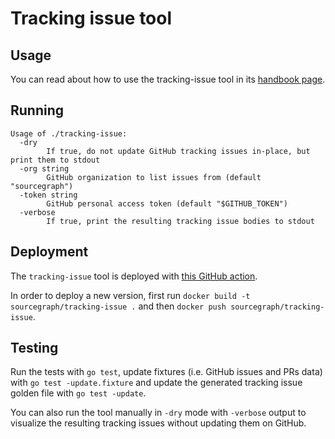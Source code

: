 # Tracking issue tool

## Usage

You can read about how to use the tracking-issue tool in its [handbook page](https://about.sourcegraph.com/handbook/engineering/tracking_issues).

## Running

```console
Usage of ./tracking-issue:
  -dry
        If true, do not update GitHub tracking issues in-place, but print them to stdout
  -org string
        GitHub organization to list issues from (default "sourcegraph")
  -token string
        GitHub personal access token (default "$GITHUB_TOKEN")
  -verbose
        If true, print the resulting tracking issue bodies to stdout
```

## Deployment

The `tracking-issue` tool is deployed with [this GitHub action](../../../.github/workflows/tracking-issue.yml).

In order to deploy a new version, first run `docker build -t sourcegraph/tracking-issue .` and then `docker push sourcegraph/tracking-issue`.

## Testing

Run the tests with `go test`, update fixtures (i.e. GitHub issues and PRs data) with `go test -update.fixture` and update the generated tracking issue golden file with `go test -update`.

You can also run the tool manually in `-dry` mode with `-verbose` output to visualize the resulting tracking issues without updating them on GitHub.
